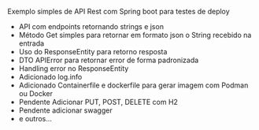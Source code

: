 Exemplo simples de API Rest com Spring boot para testes de deploy
- API com endpoints retornando strings e json 
- Método Get simples para retornar em formato json o String recebido na entrada
- Uso do ResponseEntity para retorno resposta 
- DTO APIError para retornar error de forma padronizada
- Handling error no ResponseEntity
- Adicionado log.info
- Adicionado Containerfile e dockerfile para gerar imagem com Podman ou Docker
- Pendente Adicionar PUT, POST, DELETE com H2
- Pendente adicionar swagger
- e outros...
